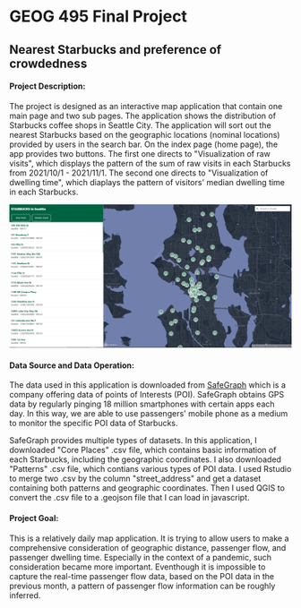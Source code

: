 # GEOG 495 Final Project
## Nearest Starbucks and preference of crowdedness


#### Project Description:

The project is designed as an interactive map application that contain one main page and two sub pages. The application shows the distribution of Starbucks coffee shops in Seattle City. The application will sort out the nearest Starbucks based on the geographic locations (nominal locations) provided by users in the search bar. On the index page (home page), the app provides two buttons. The first one directs to "Visualization of raw visits", which displays the pattern of the sum of raw visits in each Starbucks from 2021/10/1 - 2021/11/1. The second one directs to "Visualization of dwelling time", which diaplays the pattern of visitors' median dwelling time in each Starbucks.

![Application](assets/app.png)

#### Data Source and Data Operation:

The data used in this application is downloaded from [SafeGraph]('www.safegraph.com') which is a company offering data of points of Interests (POI). SafeGraph obtains GPS data by regularly pinging 18 million smartphones with certain apps each day. In this way, we are able to use passengers' mobile phone as a medium to monitor the specific POI data of Starbucks.

SafeGraph provides multiple types of datasets. In this application, I downloaded "Core Places" .csv file, which contains basic information of each Starbucks, including the geographic coordinates. I also downloaded "Patterns" .csv file, which contians various types of POI data. I used Rstudio to merge two .csv by the column "street_address" and get a dataset containing both patterns and geographic coordinates. Then I used QGIS to convert the .csv file to a .geojson file that I can load in javascript.

#### Project Goal:

This is a relatively daily map application. It is trying to allow users to make a comprehensive consideration of geographic distance, passenger flow, and passenger dwelling time. Especially in the context of a pandemic, such consideration became more important. Eventhough it is impossible to capture the real-time passenger flow data, based on the POI data in the previous month, a pattern of passenger flow information can be roughly inferred.
 
